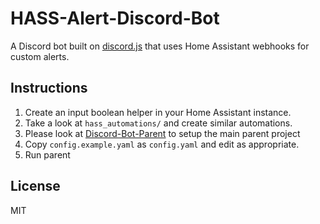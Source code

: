 # HASS-Alert-Discord-Bot

A Discord bot built on [discord.js](https://discord.js.org/) that uses Home Assistant webhooks for custom alerts.

## Instructions

1. Create an input boolean helper in your Home Assistant instance.
2. Take a look at `hass_automations/` and create similar automations.
3. Please look at [Discord-Bot-Parent](https://github.com/elliot-gh/Discord-Bot-Parent) to setup the main parent project
4. Copy `config.example.yaml` as `config.yaml` and edit as appropriate.
5. Run parent

## License

MIT

